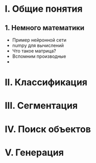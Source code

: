# I. Общие понятия
## 1. Немного математики
 - Пример нейронной сети
 - numpy для вычислений
 - Что такое матрица?
 - Вспомним производные
 - 

# II. Классификация

# III. Сегментация

# IV. Поиск объектов

# V. Генерация
